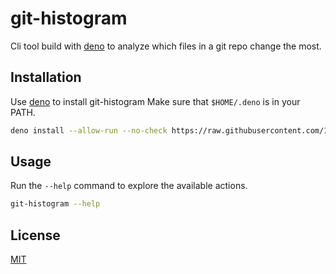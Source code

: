 # git-histogram
Cli tool build with [deno](https://deno.land/) to analyze which files in a git repo change the most.

## Installation

Use [deno](https://deno.land/) to install git-histogram Make sure that `$HOME/.deno` is in your PATH.

```bash
deno install --allow-run --no-check https://raw.githubusercontent.com/1DIce/git-histogram/main/cli.ts
```

## Usage

Run the `--help` command to explore the available actions.
```bash
git-histogram --help
```

## License
[MIT](https://choosealicense.com/licenses/mit/)
